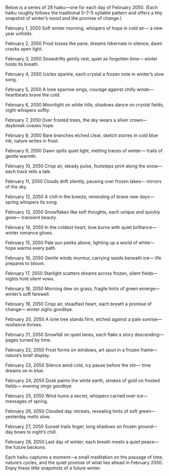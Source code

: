 Below is a series of 28 haiku—one for each day of February 2050. (Each haiku roughly follows the traditional 5–7–5 syllable pattern and offers a tiny snapshot of winter’s mood and the promise of change.)

February 1, 2050
Soft winter morning,
whispers of hope in cold air—
a new year unfolds.

February 2, 2050
Frost kisses the pane,
dreams hibernate in silence;
dawn cracks open light.

February 3, 2050
Snowdrifts gently rest,
quiet as forgotten time—
winter holds its breath.

February 4, 2050
Icicles sparkle,
each crystal a frozen note
in winter’s slow song.

February 5, 2050
A lone sparrow sings,
courage against chilly winds—
heartbeats brave the cold.

February 6, 2050
Moonlight on white hills,
shadows dance on crystal fields,
night whispers softly.

February 7, 2050
Over frosted trees,
the sky wears a silver crown—
daybreak coaxes hope.

February 8, 2050
Bare branches etched clear,
sketch stories in cold blue ink;
nature writes in frost.

February 9, 2050
Dawn spills quiet light,
melting traces of winter—
trails of gentle warmth.

February 10, 2050
Crisp air, steady pulse,
footsteps print along the snow—
each track tells a tale.

February 11, 2050
Clouds drift silently,
pausing over frozen lakes—
mirrors of the sky.

February 12, 2050
A chill in the breeze,
reminding of brave new days—
spring whispers its song.

February 13, 2050
Snowflakes like soft thoughts,
each unique and quickly gone—
transient beauty.

February 14, 2050
In the coldest heart,
love burns with quiet brilliance—
winter romance glows.

February 15, 2050
Pale sun peeks above,
lighting up a world of white—
hope warms every path.

February 16, 2050
Gentle winds murmur,
carrying seeds beneath ice—
life prepares to bloom.

February 17, 2050
Starlight scatters dreams
across frozen, silent fields—
nights hold silent vows.

February 18, 2050
Morning dew on grass,
fragile hints of green emerge—
winter’s soft farewell.

February 19, 2050
Crisp air, steadfast heart,
each breath a promise of change—
winter sighs goodbye.

February 20, 2050
A lone tree stands firm,
etched against a pale sunrise—
resilience thrives.

February 21, 2050
Snowfall on quiet lanes,
each flake a story descending—
pages turned by time.

February 22, 2050
Frost forms on windows,
art spun in a frozen frame—
nature’s brief display.

February 23, 2050
Silence amid cold,
icy pause before the stir—
time dreams on in blue.

February 24, 2050
Dusk paints the white earth,
strokes of gold on frosted fields—
evening sings goodbye.

February 25, 2050
Wind hums a secret,
whispers carried over ice—
messages of spring.

February 26, 2050
Clouded day retreats,
revealing hints of soft green—
yesterday melts slow.

February 27, 2050
Sunset trails linger,
long shadows on frozen ground—
day bows to night’s chill.

February 28, 2050
Last day of winter,
each breath meets a quiet peace—
the future beckons.

Each haiku captures a moment—a small meditation on the passage of time, nature’s cycles, and the quiet promise of what lies ahead in February 2050. Enjoy these little snapshots of a future winter.

